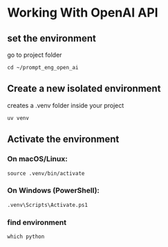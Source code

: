 # Working With OpenAI API 

## set the environment 

go to project folder

```
cd ~/prompt_eng_open_ai
```

## Create a new isolated environment

 creates a .venv folder inside your project
```
uv venv
```


## Activate the environment

### On macOS/Linux:


```
source .venv/bin/activate
```


### On Windows (PowerShell):

```
.venv\Scripts\Activate.ps1
```


### find environment 

``` 
which python 
```
